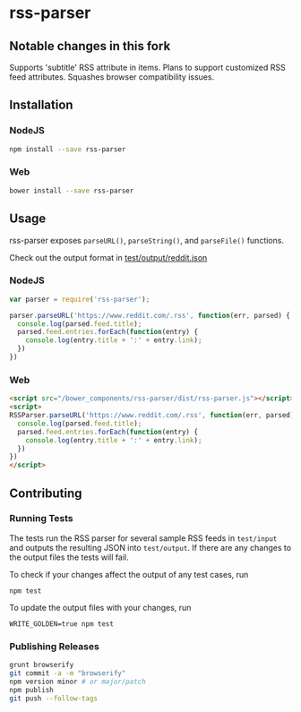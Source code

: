 # rss-parser

## Notable changes in this fork
Supports 'subtitle' RSS attribute in items.
Plans to support customized RSS feed attributes.
Squashes browser compatibility issues.

## Installation

### NodeJS
```bash
npm install --save rss-parser
```

### Web
```bash
bower install --save rss-parser
```

## Usage
rss-parser exposes `parseURL()`, `parseString()`, and `parseFile()` functions.

Check out the output format in [test/output/reddit.json](test/output/reddit.json)

### NodeJS
```js
var parser = require('rss-parser');

parser.parseURL('https://www.reddit.com/.rss', function(err, parsed) {
  console.log(parsed.feed.title);
  parsed.feed.entries.forEach(function(entry) {
    console.log(entry.title + ':' + entry.link);
  })
})
```

### Web
```html
<script src="/bower_components/rss-parser/dist/rss-parser.js"></script>
<script>
RSSParser.parseURL('https://www.reddit.com/.rss', function(err, parsed) {
  console.log(parsed.feed.title);
  parsed.feed.entries.forEach(function(entry) {
    console.log(entry.title + ':' + entry.link);
  })
})
</script>
```

## Contributing

### Running Tests
The tests run the RSS parser for several sample RSS feeds in `test/input` and outputs the resulting JSON into `test/output`. If there are any changes to the output files the tests will fail.

To check if your changes affect the output of any test cases, run

`npm test`

To update the output files with your changes, run

`WRITE_GOLDEN=true npm test`

### Publishing Releases
```bash
grunt browserify
git commit -a -m "browserify"
npm version minor # or major/patch
npm publish
git push --follow-tags
```

